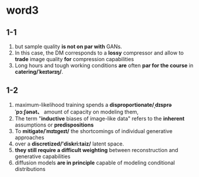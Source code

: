 # word3

## 1-1

1. but sample quality **is not on par with** GANs.
2. In this case, the DM corresponds to a **lossy** compressor and allow to **trade** image quality **for** compression capabilities
3. Long hours and tough working conditions **are** often **par for the course** in **catering/ˈkeɪtərɪŋ/**.

## 1-2

1. maximum-likelihood training spends a **disproportionate/ˌdɪsprəˈpɔːʃənət、** amount of capacity on modeling them,
2. The term "**inductive** biases of image-like data" refers to the **inherent** assumptions or **predispositions**
3. To **mitigate/ˈmɪtɪɡeɪt/** the shortcomings of individual generative approaches
4. over a **discretized/'diskri:taiz/** latent space.
5. **they still require a difficult weighting** between reconstruction and generative capabilities
6. diffusion models **are in principle** capable of modeling conditional distributions
